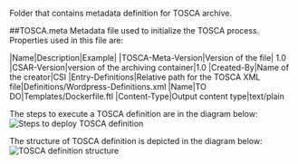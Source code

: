 Folder that contains metadata definition for TOSCA archive.

##TOSCA.meta
Metadata file used to initialize the TOSCA process.
Properties used in this file are:

|Name|Description|Example|
|TOSCA-Meta-Version|Version of the file| 1.0
|CSAR-Version|version of the archiving container|1.0
|Created-By|Name of the creator|CSI
|Entry-Definitions|Relative path for the TOSCA XML file|Definitions/Wordpress-Definitions.xml
|Name|TO DO|Templates/Dockerfile.ftl
|Content-Type|Output content type|text/plain

The steps to execute a TOSCA definition are in the diagram below:
![Steps to deploy TOSCA definition](https://raw.githubusercontent.com/CloudOpting/pilots/master/documentation/TOSCA%20Deployment%20steps.png)

The structure of TOSCA definition is depicted in the diagram below:
![TOSCA definition structure](https://raw.githubusercontent.com/CloudOpting/pilots/master/documentation/TOSCA%20folder%20content.png)
